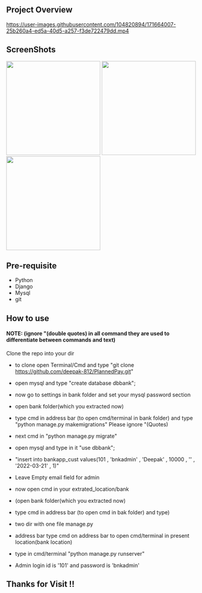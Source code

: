 ## Project Overview

https://user-images.githubusercontent.com/104820894/171664007-25b260a4-ed5a-40d5-a257-f3de722479dd.mp4

## ScreenShots
<p float="left">
<img src="https://user-images.githubusercontent.com/104820894/188601639-a658105e-f380-45cd-a5a9-e30ac240e893.jpg" width="250">
<img src="https://user-images.githubusercontent.com/104820894/188606683-3f2bd860-5f38-460b-ba94-bfb859bcc496.jpg" width="250">
<img src="https://user-images.githubusercontent.com/104820894/188604147-22a7ef42-069d-4a84-b1f8-812f4d0b63f2.jpg" width="250">
</p>


## Pre-requisite

- Python
- Django
- Mysql
- git

## How to use

<h4>NOTE: (ignore "(double quotes) in all command they are used to differentiate between commands and text)</h4>

Clone the repo into your dir

- to clone open Terminal/Cmd and type "git clone https://github.com/deepak-812/PlannedPay.git"

- open mysql and type "create database dbbank";

- now go to settings in bank folder and set your mysql password section

- open bank folder(which you extracted now)

- type cmd in address bar (to open cmd/terminal in bank folder) and type "python manage.py makemigrations" Please ignore "(Quotes)

- next cmd in "python manage.py migrate"

- open mysql and type in it "use dbbank";

- "insert into bankapp_cust values(101 , 'bnkadmin' , 'Deepak' , 10000 , '' , '2022-03-21' , 1)"

- Leave Empty email field for admin

- now open cmd in your extrated_location/bank

- (open bank folder(which you extracted now)

- type cmd in address bar (to open cmd in bak folder) and type)

- two dir with one file manage.py

- address bar type cmd on address bar to open cmd/terminal in present location(bank location)

- type in cmd/terminal "python manage.py runserver"

- Admin login id is '101' and password is 'bnkadmin'

## Thanks for Visit !!

